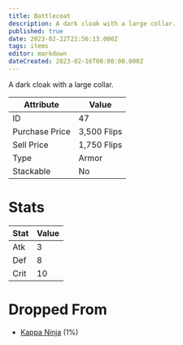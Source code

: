 ```yaml
---
title: Battlecoat
description: A dark cloak with a large collar.
published: true
date: 2023-02-22T22:56:13.000Z
tags: items
editor: markdown
dateCreated: 2023-02-16T00:00:00.000Z
---
```


A dark cloak with a large collar.

|Attribute|Value|
|-|-|
|ID|47|
|Purchase Price|3,500 Flips|
|Sell Price|1,750 Flips|
|Type|Armor|
|Stackable|No|

# Stats
|Stat|Value|
|-|-|
|Atk|3|
|Def|8|
|Crit|10|

# Dropped From
 * [Kappa Ninja](/monsters/kappa-ninja.md) (1%)
